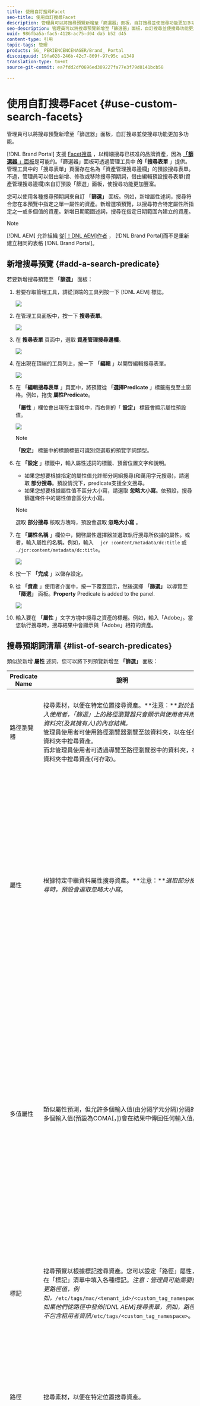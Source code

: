 ```yaml
---
title: 使用自訂搜尋Facet
seo-title: 使用自訂搜尋Facet
description: 管理員可以將搜尋預覽新增至「篩選器」面板，自訂搜尋並使搜尋功能更加多功能。
seo-description: 管理員可以將搜尋預覽新增至「篩選器」面板，自訂搜尋並使搜尋功能更加多功能。
uuid: 986fba5a-fac5-4128-ac75-d04 da5 b52 d45
content-type: 引用
topic-tags: 管理
products: SG_ PERIENCENCENAGER/Brand_ Portal
discoiquuid: 19fa028-246b-42c7-869f-97c95c a1349
translation-type: tm+mt
source-git-commit: ea7fdd2df0696ed309227fa77e3f79d0141bcb58

---
```



# 使用自訂搜尋Facet {#use-custom-search-facets}

管理員可以將搜尋預覽新增至「篩選器」面板，自訂搜尋並使搜尋功能更加多功能。

[!DNL Brand Portal] 支援 [Facet搜尋](../using/brand-portal-searching.md#search-using-facets-in-filters-panel) ，以精細搜尋已核准的品牌資產，因為 [**「篩選器** 」面板](../using/brand-portal-searching.md#search-using-facets-in-filters-panel)是可能的。「篩選器」面板可透過管理工具中 **的「搜尋表單** 」提供。管理工具中的「搜尋表單」頁面存在名為「資產管理搜尋邊欄」的預設搜尋表單。不過，管理員可以借由新增、修改或移除搜尋預期詞，借由編輯預設搜尋表單(資產管理搜尋邊欄)來自訂預設「篩選」面板，使搜尋功能更加豐富。

您可以使用各種搜尋預期詞來自訂 **「篩選」** 面板。例如，新增屬性述詞，搜尋符合您在本預覽中指定之單一屬性的資產。新增選項預覽，以搜尋符合特定屬性所指定之一或多個值的資產。新增日期範圍述詞，搜尋在指定日期範圍內建立的資產。

>[!NOTE]
>
>[!DNL AEM] 允許組織 [從[！DNL AEM]作者](../using/publish-schema-search-facets-presets.md#publish-search-facets-to-brand-portal) ， [!DNL Brand Portal]而不是重新建立相同的表格 [!DNL Brand Portal]。

## 新增搜尋預覽 {#add-a-search-predicate}

若要新增搜尋預覽至 **「篩選」** 面板：

1. 若要存取管理工具，請從頂端的工具列按一下 [!DNL AEM] 標誌。

   ![](assets/aemlogo.png)

2. 在管理工具面板中，按一下 **搜尋表單**。

   ![](assets/navigation-panel-1.png)

3. 在 **搜尋表單** 頁面中，選取 **資產管理搜尋邊欄**。

   ![](assets/search-forms-page.png)

4. 在出現在頂端的工具列上，按一下 **「編輯** 」以開啓編輯搜尋表單。

   ![](assets/edit-search-form-1.png)

5. 在 **「編輯搜尋表單** 」頁面中，將預覽從 **「選擇Predicate** 」標籤拖曳至主窗格。例如，拖曳 **屬性Predicate**。

   **「屬性** 」欄位會出現在主窗格中，而右側的「 **設定」** 標籤會顯示屬性預設值。

   ![](assets/partial-prop-predicate.png)

   >[!NOTE]
   >
   >**「設定」** 標籤中的標題標籤可識別您選取的預覽字詞類型。

6. 在 **「設定** 」標籤中，輸入屬性述詞的標籤、預留位置文字和說明。

   * 如果您想要根據指定的屬性值允許部分詞組搜尋(和萬用字元搜尋)，請選取 **部分搜尋**。預設情況下，predicate支援全文搜尋。
   * 如果您想要根據屬性值不區分大小寫，請選取 **忽略大小寫**。依預設，搜尋篩選條件中的屬性值會區分大小寫。
   >[!NOTE]
   >
   >選取 **部分搜尋** 核取方塊時，預設會選取 **忽略大小寫** 。

7. 在 **「屬性名稱** 」欄位中，開啓屬性選擇器並選取執行搜尋所依據的屬性。或者，輸入屬性的名稱。例如，輸入 `  jcr :content/metadata/dc:title` 或 `./jcr:content/metadata/dc:title`。

   ![](assets/title-prop.png)

8. 按一下 **「完成** 」以儲存設定。
9. 從 **「資產** 」使用者介面中，按一下覆蓋圖示，然後選擇 **「篩選」** 以導覽至 **「篩選」** 面板。**Property** Predicate is added to the panel.

   ![](assets/property-filter-panel.png)

10. 輸入要在 **「屬性** 」文字方塊中搜尋之資產的標題。例如，輸入「Adobe」。當您執行搜尋時，搜尋結果中會顯示與「Adobe」相符的資產。

## 搜尋預期詞清單 {#list-of-search-predicates}

類似於新增 **屬性** 述詞，您可以將下列預覽新增至 **「篩選」** 面板：

| **Predicate Name** | **說明** | **屬性** |
|-------|-------|----------|
| 路徑瀏覽器 | 搜尋素材，以便在特定位置搜尋資產。**注意：***對於登入使用者，「篩選」上的路徑瀏覽器只會顯示與使用者共用的資料夾(及其擁有人)的內容結構。*<br> 管理員使用者可使用路徑瀏覽器瀏覽至該資料夾，以在任何資料夾中搜尋資產。<br> 而非管理員使用者可透過導覽至路徑瀏覽器中的資料夾，在資料夾中搜尋資產(可存取)。 | <ul><li>欄位標籤</li><li>路徑</li><li>說明</li></ul> |
| 屬性 | 根據特定中繼資料屬性搜尋資產。**注意：***選取部分搜尋時，預設會選取忽略大小寫*。 | <ul><li>欄位標籤</li><li>預留位置</li><li>屬性名稱</li><li>部分搜尋</li><li>忽略大小寫</li><li> 說明</li></ul> |
| 多值屬性 | 類似屬性預測，但允許多個輸入值(由分隔字元分隔)分隔的多個輸入值(預設為COMA[，])會在結果中傳回任何輸入值。 | <ul><li>欄位標籤</li><li>預留位置</li><li>屬性名稱</li><li>分隔符號支援</li><li>忽略大小寫</li><li>說明</li></ul> |
| 標記 | 搜尋預覽以根據標記搜尋資產。您可以設定「路徑」屬性，在「標記」清單中填入各種標記。*注意：管理員可能需要變更路徑值，例如，*`/etc/tags/mac/<tenant_id>/<custom_tag_namespace>`*如果他們從路徑中發佈[!DNL AEM]搜尋表單，例如，路徑不包含租用者資訊*`/etc/tags/<custom_tag_namespace>`。 | <ul><li>欄位標籤</li><li>屬性名稱</li><li>路徑</li><li>說明</li></ul> |
| 路徑 | 搜尋素材，以便在特定位置搜尋資產。 | <ul><li>欄位標籤</li><li>路徑</li><li>說明</li></ul> |  |
| 相對日期 | 搜尋素材，以根據其建立的相對日期來搜尋資產。 | <ul><li>欄位標籤</li><li>屬性名稱</li><li>相對日期</li></ul> |
| 範圍 | 搜尋預覽來搜尋位於指定之屬性值範圍內的資產。在「篩選」面板中，您可以指定範圍的最小和最大屬性值。 | <ul><li>欄位標籤</li><li>屬性名稱</li><li>說明</li></ul> |
| 日期範圍 | 搜尋預覽，用以搜尋日期屬性指定範圍內所建立的資產。在「篩選」面板中，您可以指定「開始」和「結束」日期。 | <ul><li>欄位標籤</li><li>預留位置</li><li>屬性名稱</li><li>範圍文字(從)</li><li>範圍文字(若要)</li><li>說明</li></ul> |
| 日期 | 根據日期屬性的資產之基於滑桿搜尋的搜尋預測。 | <ul><li>欄位標籤</li><li>屬性名稱</li><li>說明</li></ul> |
| 檔案大小 | 搜尋素材，以根據其大小搜尋資產。 | <ul><li>欄位標籤</li><li>屬性名稱</li><li>路徑</li><li>說明</li></ul> |
| 上次修改的資產 | 搜尋預覽，以根據上次修改日期搜尋資產。 | <ul><li>欄位標籤</li><li>屬性名稱</li><li>說明</li></ul> |
| 核准狀態 | 搜尋預覽以根據核准中繼資料屬性搜尋資產。預設屬性名稱 **為dam：狀態**。 | <ul><li>欄位標籤</li><li>屬性名稱</li><li>說明</li></ul> |
| 簽出狀態 | 搜尋預測，以根據資產從 [!DNL AEM] 資產發佈時的結帳狀態來搜尋資產。 | <ul><li>欄位標籤</li><li>屬性名稱</li><li>說明</li></ul> |
| 簽出者 | 搜尋素材，根據已取出資產的使用者來搜尋資產。 | <ul><li>欄位標籤</li><li>屬性名稱</li><li>說明</li></ul> |
| 到期狀態 | 搜尋預覽，以根據過期狀態搜尋資產。 | <ul><li>欄位標籤</li><li>屬性名稱</li><li>說明</li></ul> |
| 系列成員 | 搜尋素材，根據資產是否屬於系列的一部分來搜尋資產。 | 說明 |
| 隱藏 | 此predicate並非明確顯示給一般使用者，且用於一般限制搜尋結果類型至 **dam的隱藏限制：資產**。 | <ul><li>欄位標籤</li><li>屬性名稱</li><li>說明</li></ul> |

>[!NOTE]
>
>請勿使用 **「選項Predicate**」、 **「Publish Status Predicate**」和 **「Calculation Predicate** 」做為這些Predicates的功能 [!DNL Brand Portal]。

## 刪除搜尋預覽 {#delete-a-search-predicate}

若要刪除搜尋預覽，請遵循下列步驟：

1. 按一下Adobe標誌以存取管理工具。

   ![](assets/aemlogo.png)

2. 在管理工具面板中，按一下 **搜尋表單**。

   ![](assets/navigation-panel-2.png)

3. 在 **搜尋表單** 頁面中，選取 **資產管理搜尋邊欄**。

   ![](assets/search-forms-page.png)

4. 在出現在頂端的工具列上，按一下 **「編輯** 」以開啓編輯搜尋表單。

   ![](assets/edit-search-form-2.png)

5. 在 **「編輯搜尋表單** 」頁面中，從主窗格中選取您要刪除的預覽。例如，選取 **「屬性Predicate**」。

   右側的「 **設定** 」標籤會顯示屬性預覽欄位。

6. 若要刪除屬性預覽，請按一下bin圖示。在 **「刪除欄位」** 對話方塊中，按一下 **「刪除** 」以確認刪除動作。

   **「屬性Predicate** 」欄位會從主窗格中移除，而「 **設定** 」標籤會變成空白。

   ![](assets/search-form-delete-predicate.png)

7. 若要儲存變更，請按一下工具列 **中的「完成** 」。
8. 從 **「資產** 」使用者介面中，按一下覆蓋圖示，然後選擇 **「篩選」** 以導覽至 **「篩選」** 面板。**「屬性** 」Predicate會從面板中移除。

   ![](assets/property-predicate-removed.png)
